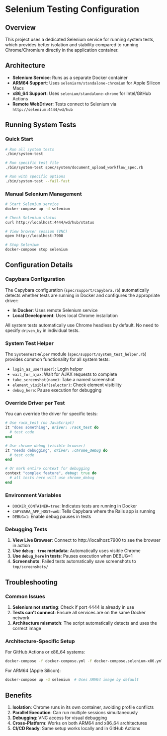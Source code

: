 # Selenium Testing Configuration

## Overview

This project uses a dedicated Selenium service for running system tests, which provides better isolation and stability compared to running Chrome/Chromium directly in the application container.

## Architecture

- **Selenium Service**: Runs as a separate Docker container
- **ARM64 Support**: Uses `seleniarm/standalone-chromium` for Apple Silicon Macs
- **x86_64 Support**: Uses `selenium/standalone-chrome` for Intel/GitHub Actions
- **Remote WebDriver**: Tests connect to Selenium via `http://selenium:4444/wd/hub`

## Running System Tests

### Quick Start

```bash
# Run all system tests
./bin/system-test

# Run specific test file
./bin/system-test spec/system/document_upload_workflow_spec.rb

# Run with specific options
./bin/system-test --fail-fast
```

### Manual Selenium Management

```bash
# Start Selenium service
docker-compose up -d selenium

# Check Selenium status
curl http://localhost:4444/wd/hub/status

# View browser session (VNC)
open http://localhost:7900

# Stop Selenium
docker-compose stop selenium
```

## Configuration Details

### Capybara Configuration

The Capybara configuration (`spec/support/capybara.rb`) automatically detects whether tests are running in Docker and configures the appropriate driver:

- **In Docker**: Uses remote Selenium service
- **Local Development**: Uses local Chrome installation

All system tests automatically use Chrome headless by default. No need to specify `driven_by` in individual tests.

### System Test Helper

The `SystemTestHelper` module (`spec/support/system_test_helper.rb`) provides common functionality for all system tests:

- `login_as_user(user)`: Login helper
- `wait_for_ajax`: Wait for AJAX requests to complete
- `take_screenshot(name)`: Take a named screenshot
- `element_visible?(selector)`: Check element visibility
- `debug_here`: Pause execution for debugging

### Override Driver per Test

You can override the driver for specific tests:

```ruby
# Use rack_test (no JavaScript)
it "does something", driver: :rack_test do
  # test code
end

# Use chrome debug (visible browser)
it "needs debugging", driver: :chrome_debug do
  # test code
end

# Or mark entire context for debugging
context "complex feature", debug: true do
  # all tests here will use chrome_debug
end
```

### Environment Variables

- `DOCKER_CONTAINER=true`: Indicates tests are running in Docker
- `CAPYBARA_APP_HOST=web`: Tells Capybara where the Rails app is running
- `DEBUG=1`: Enable debug pauses in tests

### Debugging Tests

1. **View Live Browser**: Connect to http://localhost:7900 to see the browser in action
2. **Use `debug: true` metadata**: Automatically uses visible Chrome
3. **Use `debug_here` in tests**: Pauses execution when DEBUG=1
4. **Screenshots**: Failed tests automatically save screenshots to `tmp/screenshots/`

## Troubleshooting

### Common Issues

1. **Selenium not starting**: Check if port 4444 is already in use
2. **Tests can't connect**: Ensure all services are on the same Docker network
3. **Architecture mismatch**: The script automatically detects and uses the correct image

### Architecture-Specific Setup

For GitHub Actions or x86_64 systems:
```bash
docker-compose -f docker-compose.yml -f docker-compose.selenium-x86.yml up -d selenium
```

For ARM64 (Apple Silicon):
```bash
docker-compose up -d selenium  # Uses ARM64 image by default
```

## Benefits

1. **Isolation**: Chrome runs in its own container, avoiding profile conflicts
2. **Parallel Execution**: Can run multiple sessions simultaneously
3. **Debugging**: VNC access for visual debugging
4. **Cross-Platform**: Works on both ARM64 and x86_64 architectures
5. **CI/CD Ready**: Same setup works locally and in GitHub Actions